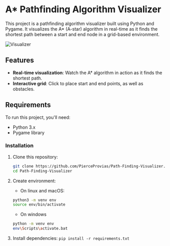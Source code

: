 # A* Pathfinding Algorithm Visualizer

This project is a pathfinding algorithm visualizer built using Python and Pygame. It visualizes the A* (A-star) algorithm in real-time as it finds the shortest path between a start and end node in a grid-based environment.

![Visualizer](https://github.com/user-attachments/assets/39b92ee6-3017-43ff-b3e2-d9de6ceeaafc)

## Features

- **Real-time visualization**: Watch the A* algorithm in action as it finds the shortest path.
- **Interactive grid**: Click to place start and end points, as well as obstacles.

## Requirements

To run this project, you'll need:

- Python 3.x
- Pygame library

### Installation

1. Clone this repository:
   ```bash
   git clone https://github.com/PierceProvias/Path-Finding-Visualizer.git
   cd Path-Finding-Visualizer


2. Create environment:
    - On linux and macOS:
    ```bash 
    python3 -m venv env
    source env/bin/activate
    ```
    - On windows
    ```bash
    python -m venv env
    env\Scripts\activate.bat
    ```

3. Install dependencies:
    `pip install -r requirements.txt`



